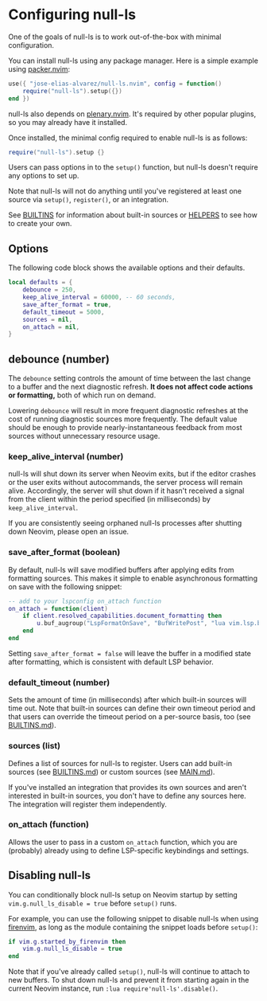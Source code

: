 # Configuring null-ls

One of the goals of null-ls is to work out-of-the-box with minimal
configuration.

You can install null-ls using any package manager. Here is a simple example
using [packer.nvim](https://github.com/wbthomason/packer.nvim):

```lua
use({ "jose-elias-alvarez/null-ls.nvim", config = function()
    require("null-ls").setup({})
end })
```

null-ls also depends on
[plenary.nvim](https://github.com/nvim-lua/plenary.nvim). It's required by other
popular plugins, so you may already have it installed.

Once installed, the minimal config required to enable null-ls is as follows:

```lua
require("null-ls").setup {}
```

Users can pass options in to the `setup()` function, but null-ls doesn't require
any options to set up.

Note that null-ls will not do anything until you've registered at least one
source via `setup()`, `register()`, or an integration.

See [BUILTINS](doc/BUILTINS.md) for information about built-in sources or
[HELPERS](doc/HELPERS.md) to see how to create your own.

## Options

The following code block shows the available options and their defaults.

```lua
local defaults = {
    debounce = 250,
    keep_alive_interval = 60000, -- 60 seconds,
    save_after_format = true,
    default_timeout = 5000,
    sources = nil,
    on_attach = nil,
}
```

## debounce (number)

The `debounce` setting controls the amount of time between the last change to a
buffer and the next diagnostic refresh. **It does not affect code actions or
formatting,** both of which run on demand.

Lowering `debounce` will result in more frequent diagnostic refreshes at the
cost of running diagnostic sources more frequently. The default value should be
enough to provide nearly-instantaneous feedback from most sources without
unnecessary resource usage.

### keep_alive_interval (number)

null-ls will shut down its server when Neovim exits, but if the editor crashes
or the user exits without autocommands, the server process will remain alive.
Accordingly, the server will shut down if it hasn't received a signal from the
client within the period specified (in milliseconds) by `keep_alive_interval`.

If you are consistently seeing orphaned null-ls processes after shutting down
Neovim, please open an issue.

### save_after_format (boolean)

By default, null-ls will save modified buffers after applying edits from
formatting sources. This makes it simple to enable asynchronous formatting on
save with the following snippet:

```lua
-- add to your lspconfig on_attach function
on_attach = function(client)
    if client.resolved_capabilities.document_formatting then
        u.buf_augroup("LspFormatOnSave", "BufWritePost", "lua vim.lsp.buf.formatting()")
    end
end
```

Setting `save_after_format = false` will leave the buffer in a modified state
after formatting, which is consistent with default LSP behavior.

### default_timeout (number)

Sets the amount of time (in milliseconds) after which built-in sources will time
out. Note that built-in sources can define their own timeout period and that
users can override the timeout period on a per-source basis, too (see
[BUILTINS.md](doc/BUILTINS.md)).

### sources (list)

Defines a list of sources for null-ls to register. Users can add built-in
sources (see [BUILTINS.md](doc/BUILTINS.md)) or custom sources (see
[MAIN.md](doc/MAIN.md)).

If you've installed an integration that provides its own sources and aren't
interested in built-in sources, you don't have to define any sources here. The
integration will register them independently.

### on_attach (function)

Allows the user to pass in a custom `on_attach` function, which you are
(probably) already using to define LSP-specific keybindings and settings.

## Disabling null-ls

You can conditionally block null-ls setup on Neovim startup by setting
`vim.g.null_ls_disable = true` before `setup()` runs.

For example, you can use the following snippet to disable null-ls when using
[firenvim](https://github.com/glacambre/firenvim), as long as the module
containing the snippet loads before `setup()`:

```lua
if vim.g.started_by_firenvim then
    vim.g.null_ls_disable = true
end
```

Note that if you've already called `setup()`, null-ls will continue to attach to
new buffers. To shut down null-ls and prevent it from starting again in the current
Neovim instance, run `:lua require'null-ls'.disable()`.
